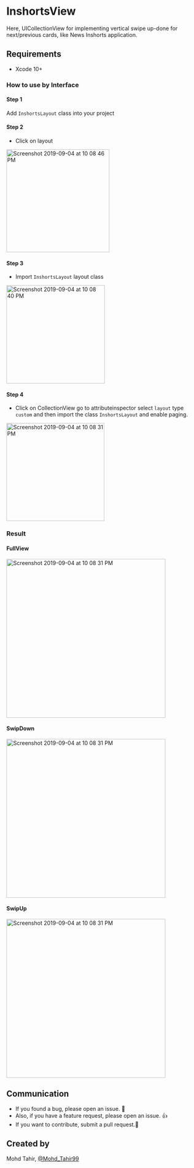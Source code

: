 # InshortsView
Here, UICollectionView for implementing vertical swipe  up-done for next/previous cards, like News Inshorts application.
## Requirements
- Xcode 10+


### How to use by Interface
#### Step 1
Add `InshortsLayout` class into your project 

#### Step 2
* Click on layout


<img width="268" alt="Screenshot 2019-09-04 at 10 08 46 PM" src="https://user-images.githubusercontent.com/15169802/74110035-f7ae2800-4bae-11ea-9bad-d4aebbcb7ecb.png">

#### Step 3
* Import `InshortsLayout` layout class 

<img width="256" alt="Screenshot 2019-09-04 at 10 08 40 PM" src="https://user-images.githubusercontent.com/15169802/74110041-085e9e00-4baf-11ea-8008-7a2316d11b6d.png">


#### Step 4
* Click on CollectionView go to attributeinspector select `layout` type `custom` and then import the class `InshortsLayout` and enable paging.

<img width="255" alt="Screenshot 2019-09-04 at 10 08 31 PM" src="https://user-images.githubusercontent.com/15169802/64274507-2588a400-cf61-11e9-9d9f-70da27741e01.png">


### Result 

#### FullView
<img width="414" alt="Screenshot 2019-09-04 at 10 08 31 PM" src="https://user-images.githubusercontent.com/15169802/74109741-0a732d80-4bac-11ea-81bd-1180ce7689db.png">

#### SwipDown
<img width="414" alt="Screenshot 2019-09-04 at 10 08 31 PM" src="https://user-images.githubusercontent.com/15169802/74109759-31c9fa80-4bac-11ea-8162-af53b7f285ca.png">

#### SwipUp
<img width="414" alt="Screenshot 2019-09-04 at 10 08 31 PM" src="https://user-images.githubusercontent.com/15169802/74109766-40181680-4bac-11ea-84b5-a2309e4211d7.png">

## Communication

- If you found a bug, please open an issue. :bow:
- Also, if you have a feature request, please open an issue. :thumbsup:
- If you want to contribute, submit a pull request.:muscle:


## Created by
Mohd Tahir, [@Mohd_Tahir99](https://twitter.com/Mohd_Tahir99)
